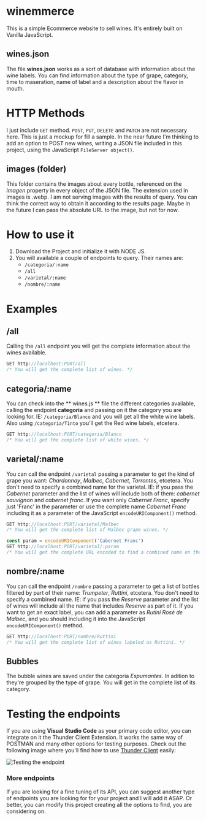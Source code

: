 # winemmerce

This is a simple Ecommerce website to sell wines. It's entirely built on Vanilla JavaScript.


## wines.json

The file __wines.json__ works as a sort of database with information about the wine labels. You can find information about the type of grape, category, time to maseration, name of label and a description about the flavor in mouth.


# HTTP Methods

I just include ```GET``` method. ```POST```, ```PUT```, ```DELETE``` and ```PATCH``` are not necessary here. This is just a mockup for fill a sample. 
In the near future I'm thinking to add an option to POST new wines, writing a JSON file included in this project, using the JavaScript ```FileServer object()```.

## images (folder)

This folder contains the images about every bottle, referenced on the _imagen_ property in every object of the JSON file. The extension used in images is .webp. I am not serving images with the results of query. You can think the correct way to obtain it according to the results page. Maybe in the future I can pass the absolute URL to the image, but not for now.


# How to use it

1. Download the Project and initialize it with NODE JS.
2. You will available a couple of endpoints to query. Their names are:
   * ```/categoria/:name``` 
   * ```/all```
   * ```/varietal/:name```
   * ```/nombre/:name```


# Examples

## /all
Calling the ```/all``` endpoint you will get the complete information about the wines available.

```js
GET http://localhost:PORT/all 
/* You will get the complete list of wines. */
```


## categoria/:name

You can check into the ** wines.js ** file the different categories available, calling the endpoint **categoria** and passing on it the category you are looking for. IE: ```/categoria/Blanco``` and you will get all the white wine labels. Also using ```/categoria/Tinto``` you'll get the Red wine labels, etcetera.

```js
GET http://localhost:PORT/categoria/Blanco
/* You will get the complete list of white wines. */
```


## varietal/:name

You can call the endpoint ```/varietal``` passing a parameter to get the kind of grape you want: _Chardonnay_, _Malbec_, _Cabernet_, _Torrontes_, etcetera.
You don't need to specify a combined name for the varietal. IE: if you pass the _Cabernet_ parameter and the list of wines will include both of them: _cabernet sauvignon_ and _cabernet franc_. If you want only _Cabernet Franc_, specify just 'Franc' in the parameter or use the complete name _Cabernet Franc_ including it as a parameter of the JavaScript ```encodeURIComponent()``` method.

```js
GET http://localhost:PORT/varietal/Malbec 
/* You will get the complete list of Malbec grape wines. */

const param = encodeURIComponent('Cabernet Franc')
GET http://localhost:PORT/varietal/:param 
/* You will get the complete URL encoded to find a combined name on the wines database */
```


## nombre/:name

You can call the endpoint ```/nombre``` passing a parameter to get a list of bottles filtered by part of their name: _Trumpeter_, _Ruttini_, etcetera.
You don't need to specify a combined name. IE: if you pass the _Reserve_ parameter and the list of wines will include all the name that includes _Reserve_ as part of it. If you want to get an exact label, you can add a parameter as _Rutini Rosé de Malbec_, and you should including it into the JavaScript ```encodeURIComponent()``` method.

```js
GET http://localhost:PORT/nombre/Ruttini 
/* You will get the complete list of wines labeled as Ruttini. */
```


## Bubbles

The bubble wines are saved under the categoria _Espumantes_. In adition to they're grouped by the type of grape. You will get in the complete list of its category.


# Testing the endpoints

If you are using **Visual Studio Code** as your primary code editor, you can integrate on it the Thunder Client Extension. It works the same way of POSTMAN and many other options for testing purposes. Check out the following image where you'll find how to use [Thunder Client](https://www.thunderclient.com) easily:

![Testing the endpoint](https://github.com/mobilepadawan/winemmerce/blob/master/images/thunder_client_sample.gif)


### More endpoints

If you are looking for a fine tuning of its API, you can suggest another type of endpoints you are looking for for your project and I will add it ASAP.
Or better, you can modify this project creating all the options to find, you are considering on.
